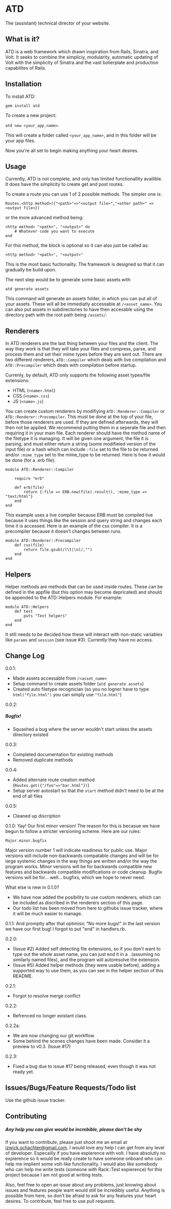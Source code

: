 # ATD
The (assistant) technical director of your website.


## What is it?

ATD is a web framework which drawn inspiration from Rails, Sinatra, and Volt. It seeks to combine the simpliciy, modularity, automatic updating of Volt with the simplicity of Sinatra and the vast bolierplate and production capabilites of Rails.

## Installation

To install ATD:

`gem install atd`

To create a new project:

`atd new <your_app_name>`.

This will create a folder called `<your_app_name>`, and in this folder will be your app files.

Now you're all set to begin making anything your heart desires.

## Usage

Currently, ATD is not complete, and only has limited functionallity availible. It does have the simplicity to create get and post routes.

To create a route you can use 1 of 2 possible methods. The simpler one is:

```Routes.<http method>({"<path>"=>"<output file>","<other path>" => <output file>})```

or the more advanced method being:

```
<http method> "<path>", "<output>" do
	# Whatever code you want to execute
end
```

For this method, the block is optional so it can also just be called as:

```<http method> "<path>", "<output>"```

This is the most basic fuctionality. The framework is designed so that it can gradually be build upon.

The next step would be to generate some basic assets with

`atd generate assets`

This command will generate an assets folder, in which you can put all of your assets. These will all be immediatly accessable at `/<asset_name>`. You can also put assets in subdirectories to have then accesable using the directory path with the root path being `/assets/`.

## Renderers

In ATD renderers are the last thing between your files and the client. The way they work is that they will take your files and compress, parse, and process them and set their mime types before they are sent out. There are two different renderers, `ATD::Compiler` which deals with live compilation and `ATD::Precompiler` which deals with compilation before startup.

Currenly, by default, ATD only supports the following asset types/file extensions:
 - HTML (`<name>.html`)
 - CSS (`<name>.css`)
 - JS (`<name>.js`)

You can create custom renderers by modifiying `ATD::Renderer::Compiler` or `ATD::Renderer::Precompiler`. This must be done at the top of your file, before those renderers are used. If they are defined afterwards, they will then not be applied. We recommend putting them in a seperate file and then requiring it in your main file. Each renderer should have the method name of the filetype it is managing. It will be given one argument, the file it is parsing, and must either return a string (some modifieied version of the input file) or a hash which can include `:file` set to the file to be returned and/or `:mime_type` set to the mime_type to be returned. Here is how it would be done (for a .erb file):

```
module ATD::Renderer::Compiler
	
	require "erb"

	def erb(file)
		return {:file => ERB.new(file).result(), :mime_type => "text/html"}
	end
end
```

This example uses a live compiler because ERB must be compiled live because it uses things like the session and query string and changes each time it is accessed. Here is an example of the css compiler. It is a precompiler because it doesn't changes between runs.

```
module ATD::Renderer::Precompiler
	def css(file)
		return file.gsub(/(\t|\n)/,"") 
	end
end
```

## Helpers

Helper methods are methods that can be used inside routes. These can be defined in the appfile (but this option may become depricated) and should be appended to the ATD::Helpers module. For example:

```
module ATD::Helpers
	def test
		puts "Test helpers"
	end
end
```

It still needs to be decided how these will interact with non-static variables like `params` and `session` (see issue #3). Currently they have no access.

## Change Log

0.0.1:
 - Made assets accessable from `/<asset_name>`
 - Setup command to create assets folder (`atd generate assets`)
 - Created auto filetype recognician (so you no logner have to type `html("file.html")` you can simply use `"file.html"`)

0.0.2:
##### Bugfix!
 - Squashed a bug where the server wouldn't start unless the assets directory existed

0.0.3:
 - Completed documentation for existing methods
 - Removed duplicate methods

0.0.4:
 - Added alternate route creation method (`Routes.get({"/foo"=>"bar.html"})`)
 - Setup server autostart so that the `start` method didn't need to be at the end of all files

0.0.5:
 - Cleaned up discription

0.1.0:
Yay! Our first minor version! The reason for this is becasue we have begun to follow a stricter versioning scheme. Here are our rules:

    Major.minor.bugfix

Major version number 1 will indicate readiness for public use. Major versions will include non-backwards compatable changes and will be for large systemic changes in the way things are written and/or the way the program works.
Minor versions will be for backwards compatible new features and backwards compatible modifications or code cleanup.
Bugfix versions will be for... well... bugfixs, which we hope to never need.

What else is new in 0.1.0?
 - We have now added the posibility to use custom renderers, which can be included as discribed in the renderers section of this page.
 - Our todo list has been moved from here to githubs issue tracker, where it will be much easier to manage.

0.1.1:
And promptly after that optimisic "No more bugs!" in the last version we have our first bug! I forgot to put "end" in handlers.rb.

0.2.0:
 - (Issue #2) Added self detecting file extensions, so if you don't want to type out the whole asset name, you can just end it in a . (assuming no similarly named files), and the program will autoresolve the extension.
 - (Issue #5) Added helper methods (they were usable before), adding a supported way to use them, as you can see in the helper section of this README.

0.2.1:
 - Forgot to resolve merge conflict

0.2.2:
 - Refrenced no longer existant class.

0.2.2a:
 - We are now changing our git workflow.
 - Some behind the scenes changes have been made. Consider it a preview to v0.3. (Issue #17)

0.2.3:
 - Fixed a bug due to issue #17 being released, even though it was not ready yet.

## Issues/Bugs/Feature Requests/Todo list

Use the github issue tracker.

## Contributing
##### Any help you can give would be increbible, please don't be shy

If you want to contribute, please just shoot me an email at izwick.schachter@gmail.com. I would love any help I can get from any level of developer. Especailly if you have expierence with volt. I have absolutly no expierence so it would be really create to have someone onboard who can help me implient some volt-like functionality. I would also like somebody who can help me write tests (someone with Rack::Test expierence) for this project because I am not good at writing tests.

Also, feel free to open an issue about any problems, just knowing about issues and features people want would still be incredibly useful. Anything is possible from here, so don't be afraid to ask for any features your heart desires. To contribute, feel free to use pull requests.

